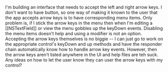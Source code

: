 I'm building an interface that needs to accept the left and right arrow keys.  I don't want to have button, so one way of making it known to the user that the app accepts arrow keys is to have corresponding menu items.  Only problem is, if I stick the arrow keys in the menu then when I'm editing a [[NSTextField]] or view the menu gobbles up the keyDown events.  Disabling the menu items doesn't help and using a modifier is not an option.  Accepting the arrow keys themselves is no biggie -- I can just go to work on the appropriate control's keyDown and up methods and have the responder chain automatically know how to handle arrow key events.  However, then the arrow keys aren't listed anywhere in the UI and help files are teh suck.  Any ideas on how to let the user know they can user the arrow keys with my control?